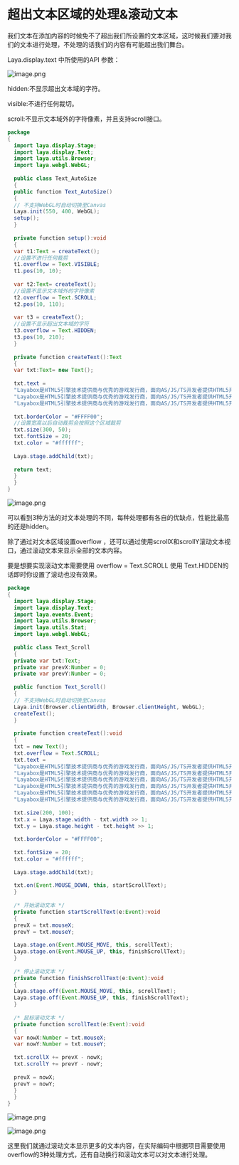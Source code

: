 # 超出文本区域的处理&滚动文本

​        我们文本在添加内容的时候免不了超出我们所设置的文本区域，这时候我们要对我们的文本进行处理，不处理的话我们的内容有可能超出我们舞台。

Laya.display.text 中所使用的API 参数：

![image.png](http://old.ldc.layabox.com/uploadfile/image/20170216/1487216634427503.png)

hidden:不显示超出文本域的字符。

visible:不进行任何裁切。

scroll:不显示文本域外的字符像素，并且支持scroll接口。

```java
package
{
  import laya.display.Stage;
  import laya.display.Text;
  import laya.utils.Browser;
  import laya.webgl.WebGL;
   
  public class Text_AutoSize
  {
  public function Text_AutoSize()
  {
  // 不支持WebGL时自动切换至Canvas
  Laya.init(550, 400, WebGL);
  setup();
  }
 
  private function setup():void
  {
  var t1:Text = createText();
  //设置不进行任何裁剪
  t1.overflow = Text.VISIBLE;
  t1.pos(10, 10);
   
  var t2:Text= createText();
  //设置不显示文本域外的字符像素
  t2.overflow = Text.SCROLL;
  t2.pos(10, 110);
   
  var t3 = createText();
  //设置不显示超出文本域的字符
  t3.overflow = Text.HIDDEN;
  t3.pos(10, 210);
  }
   
  private function createText():Text
  {
  var txt:Text= new Text();
   
  txt.text = 
  "Layabox是HTML5引擎技术提供商与优秀的游戏发行商，面向AS/JS/TS开发者提供HTML5开发技术方案！\n" +
  "Layabox是HTML5引擎技术提供商与优秀的游戏发行商，面向AS/JS/TS开发者提供HTML5开发技术方案！\n" +
  "Layabox是HTML5引擎技术提供商与优秀的游戏发行商，面向AS/JS/TS开发者提供HTML5开发技术方案！";
   
  txt.borderColor = "#FFFF00";
  //设置宽高以后自动裁剪会按照这个区域裁剪
  txt.size(300, 50);
  txt.fontSize = 20;
  txt.color = "#ffffff";
   
  Laya.stage.addChild(txt);
   
  return text;
  }
  }
}
```

![image.png](http://old.ldc.layabox.com/uploadfile/image/20170216/1487217067595046.png)

可以看到3种方法的对文本处理的不同，每种处理都有各自的优缺点，性能比最高的还是hidden。

除了通过对文本区域设置overflow ，还可以通过使用scrollX和scrollY滚动文本视口，通过滚动文本来显示全部的文本内容。

要是想要实现滚动文本需要使用 overflow = Text.SCROLL 使用 Text.HIDDEN的话即时你设置了滚动也没有效果。

```java
package 
{
  import laya.display.Stage;
  import laya.display.Text;
  import laya.events.Event;
  import laya.utils.Browser;
  import laya.utils.Stat;
  import laya.webgl.WebGL;
   
  public class Text_Scroll 
  {
  private var txt:Text;
  private var prevX:Number = 0;
  private var prevY:Number = 0;
   
  public function Text_Scroll() 
  {
  // 不支持WebGL时自动切换至Canvas
  Laya.init(Browser.clientWidth, Browser.clientHeight, WebGL);
  createText();
  }
 
  private function createText():void
  {
  txt = new Text();
  txt.overflow = Text.SCROLL;
  txt.text = 
  "Layabox是HTML5引擎技术提供商与优秀的游戏发行商，面向AS/JS/TS开发者提供HTML5开发技术方案！\n" +
  "Layabox是HTML5引擎技术提供商与优秀的游戏发行商，面向AS/JS/TS开发者提供HTML5开发技术方案！\n" +
  "Layabox是HTML5引擎技术提供商与优秀的游戏发行商，面向AS/JS/TS开发者提供HTML5开发技术方案！\n" +
  "Layabox是HTML5引擎技术提供商与优秀的游戏发行商，面向AS/JS/TS开发者提供HTML5开发技术方案！\n" +
  "Layabox是HTML5引擎技术提供商与优秀的游戏发行商，面向AS/JS/TS开发者提供HTML5开发技术方案！\n" +
  "Layabox是HTML5引擎技术提供商与优秀的游戏发行商，面向AS/JS/TS开发者提供HTML5开发技术方案！";
   
  txt.size(200, 100);
  txt.x = Laya.stage.width - txt.width >> 1;
  txt.y = Laya.stage.height - txt.height >> 1;
   
  txt.borderColor = "#FFFF00";
   
  txt.fontSize = 20;
  txt.color = "#ffffff";
   
  Laya.stage.addChild(txt);
   
  txt.on(Event.MOUSE_DOWN, this, startScrollText);
  }
   
  /* 开始滚动文本 */
  private function startScrollText(e:Event):void
  {
  prevX = txt.mouseX;
  prevY = txt.mouseY;
   
  Laya.stage.on(Event.MOUSE_MOVE, this, scrollText);
  Laya.stage.on(Event.MOUSE_UP, this, finishScrollText);
  }
   
  /* 停止滚动文本 */
  private function finishScrollText(e:Event):void
  {
  Laya.stage.off(Event.MOUSE_MOVE, this, scrollText);
  Laya.stage.off(Event.MOUSE_UP, this, finishScrollText);
  }
   
  /* 鼠标滚动文本 */
  private function scrollText(e:Event):void
  {
  var nowX:Number = txt.mouseX;
  var nowY:Number = txt.mouseY;
   
  txt.scrollX += prevX - nowX;
  txt.scrollY += prevY - nowY;
   
  prevX = nowX;
  prevY = nowY;
  }
  }
}
```

![image.png](http://old.ldc.layabox.com/uploadfile/image/20170216/1487226134349031.png)

![image.png](http://old.ldc.layabox.com/uploadfile/image/20170216/1487226147841265.png)

这里我们就通过滚动文本显示更多的文本内容，在实际编码中根据项目需要使用overflow的3种处理方式，还有自动换行和滚动文本可以对文本进行处理。